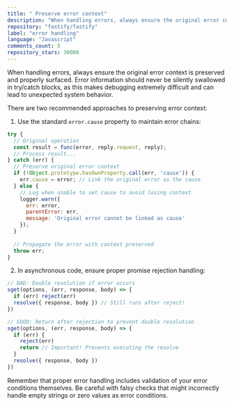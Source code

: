 ```yaml
---
title: " Preserve error context"
description: "When handling errors, always ensure the original error context is preserved and properly surfaced. Error information should never be silently swallowed in try/catch blocks, as this makes debugging extremely difficult and can lead to unexpected system behavior."
repository: "fastify/fastify"
label: "error handling"
language: "Javascript"
comments_count: 5
repository_stars: 30000
---
```


When handling errors, always ensure the original error context is preserved and properly surfaced. Error information should never be silently swallowed in try/catch blocks, as this makes debugging extremely difficult and can lead to unexpected system behavior.

There are two recommended approaches to preserving error context:

1. Use the standard `error.cause` property to maintain error chains:

```javascript
try {
  // Original operation
  const result = func(error, reply.request, reply);
  // Process result...
} catch (err) {
  // Preserve original error context
  if (!Object.prototype.hasOwnProperty.call(err, 'cause')) {
    err.cause = error; // Link the original error as the cause
  } else {
    // Log when unable to set cause to avoid losing context
    logger.warn({
      err: error,
      parentError: err,
      message: 'Original error cannot be linked as cause'
    });
  }
  
  // Propagate the error with context preserved
  throw err;
}
```

2. In asynchronous code, ensure proper promise rejection handling:

```javascript
// BAD: Double resolution if error occurs
sget(options, (err, response, body) => {
  if (err) reject(err)
  resolve({ response, body }) // Still runs after reject!
})

// GOOD: Return after rejection to prevent double resolution
sget(options, (err, response, body) => {
  if (err) {
    reject(err)
    return // Important! Prevents executing the resolve
  }
  resolve({ response, body })
})
```

Remember that proper error handling includes validation of your error conditions themselves. Be careful with falsy checks that might incorrectly handle empty strings or zero values as error conditions.